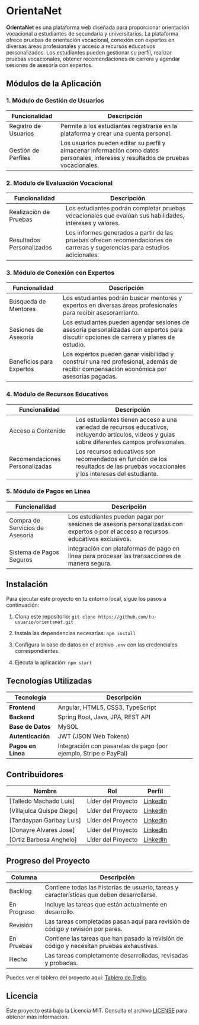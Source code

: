 
# OrientaNet

**OrientaNet** es una plataforma web diseñada para proporcionar orientación vocacional a estudiantes de secundaria y universitarios. La plataforma ofrece pruebas de orientación vocacional, conexión con expertos en diversas áreas profesionales y acceso a recursos educativos personalizados. Los estudiantes pueden gestionar su perfil, realizar pruebas vocacionales, obtener recomendaciones de carrera y agendar sesiones de asesoría con expertos.

## Módulos de la Aplicación

### 1. Módulo de Gestión de Usuarios

| Funcionalidad               | Descripción                                                                                                                                  |
|-----------------------------|----------------------------------------------------------------------------------------------------------------------------------------------|
| Registro de Usuarios         | Permite a los estudiantes registrarse en la plataforma y crear una cuenta personal.                                                          |
| Gestión de Perfiles          | Los usuarios pueden editar su perfil y almacenar información como datos personales, intereses y resultados de pruebas vocacionales.          |

### 2. Módulo de Evaluación Vocacional

| Funcionalidad                | Descripción                                                                                                                                 |
|------------------------------|---------------------------------------------------------------------------------------------------------------------------------------------|
| Realización de Pruebas        | Los estudiantes podrán completar pruebas vocacionales que evalúan sus habilidades, intereses y valores.                                     |
| Resultados Personalizados     | Los informes generados a partir de las pruebas ofrecen recomendaciones de carreras y sugerencias para estudios adicionales.                 |

### 3. Módulo de Conexión con Expertos

| Funcionalidad                | Descripción                                                                                                                                 |
|------------------------------|---------------------------------------------------------------------------------------------------------------------------------------------|
| Búsqueda de Mentores          | Los estudiantes podrán buscar mentores y expertos en diversas áreas profesionales para recibir asesoramiento.                               |
| Sesiones de Asesoría          | Los estudiantes pueden agendar sesiones de asesoría personalizadas con expertos para discutir opciones de carrera y planes de estudio.      |
| Beneficios para Expertos      | Los expertos pueden ganar visibilidad y construir una red profesional, además de recibir compensación económica por asesorías pagadas.      |

### 4. Módulo de Recursos Educativos

| Funcionalidad                | Descripción                                                                                                                                 |
|------------------------------|---------------------------------------------------------------------------------------------------------------------------------------------|
| Acceso a Contenido            | Los estudiantes tienen acceso a una variedad de recursos educativos, incluyendo artículos, videos y guías sobre diferentes campos profesionales. |
| Recomendaciones Personalizadas| Los recursos educativos son recomendados en función de los resultados de las pruebas vocacionales y los intereses del estudiante.            |

### 5. Módulo de Pagos en Línea

| Funcionalidad                | Descripción                                                                                                                                 |
|------------------------------|---------------------------------------------------------------------------------------------------------------------------------------------|
| Compra de Servicios de Asesoría | Los estudiantes pueden pagar por sesiones de asesoría personalizadas con expertos o por el acceso a recursos educativos exclusivos.          |
| Sistema de Pagos Seguros      | Integración con plataformas de pago en línea para procesar las transacciones de manera segura.                                               |

## Instalación

Para ejecutar este proyecto en tu entorno local, sigue los pasos a continuación:

1. Clona este repositorio:
   `git clone https://github.com/tu-usuario/orientanet.git`

2. Instala las dependencias necesarias:
   `npm install`

3. Configura la base de datos en el archivo `.env` con las credenciales correspondientes.

4. Ejecuta la aplicación:
   `npm start`

## Tecnologías Utilizadas

| Tecnología         | Descripción                                                                                   |
|--------------------|-----------------------------------------------------------------------------------------------|
| **Frontend**        | Angular, HTML5, CSS3, TypeScript                                                              |
| **Backend**         | Spring Boot, Java, JPA, REST API                                                              |
| **Base de Datos**   | MySQL                                                                                         |
| **Autenticación**   | JWT (JSON Web Tokens)                                                                         |
| **Pagos en Línea**  | Integración con pasarelas de pago (por ejemplo, Stripe o PayPal)                               |

## Contribuidores

| Nombre                         | Rol               | Perfil   |
|---------------------------------|-------------------|----------|
| [Talledo Machado Luis]                     | Líder del Proyecto | [LinkedIn](https://www.linkedin.com/in/luis-talledo-3157bb261/) |
| [Villajulca Quispe Diego]                     | Líder del Proyecto | [LinkedIn](https://www.linkedin.com/in/) |
| [Tandaypan Garibay Luis]                     | Líder del Proyecto | [LinkedIn](https://www.linkedin.com/in/) |
| [Donayre Alvares Jose]                     | Líder del Proyecto | [LinkedIn](https://www.linkedin.com/in/) |
| [Ortiz Barbosa Anghelo]                     | Líder del Proyecto | [LinkedIn](https://www.linkedin.com/in/) |

## Progreso del Proyecto

| Columna      | Descripción                                                                                         |
|--------------|-----------------------------------------------------------------------------------------------------|
| Backlog      | Contiene todas las historias de usuario, tareas y características que deben desarrollarse.           |
| En Progreso  | Incluye las tareas que están actualmente en desarrollo.                                              |
| Revisión     | Las tareas completadas pasan aquí para revisión de código y revisión por pares.                      |
| En Pruebas   | Contiene las tareas que han pasado la revisión de código y necesitan pruebas exhaustivas.            |
| Hecho        | Las tareas completamente desarrolladas, revisadas y probadas.                                        |

Puedes ver el tablero del proyecto aquí: [Tablero de Trello](https://trello.com/b/07sWD52f/orientanet).

## Licencia

Este proyecto está bajo la Licencia MIT. Consulta el archivo [LICENSE](LICENSE) para obtener más información.
